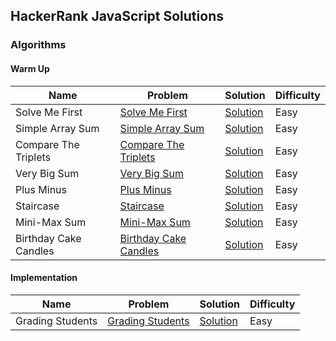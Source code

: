 ## HackerRank JavaScript Solutions

### Algorithms

#### Warm Up

| Name                  | Problem                                                                                      | Solution                                              | Difficulty |
| --------------------- | -------------------------------------------------------------------------------------------- | ----------------------------------------------------- | ---------- |
| Solve Me First        | [Solve Me First](https://www.hackerrank.com/challenges/solve-me-first/)                      | [Solution](Algorithms/warmup/solve_me_first/index.js) | Easy       |
| Simple Array Sum      | [Simple Array Sum](https://www.hackerrank.com/challenges/simple-array-sum/)                  | [Solution](Algorithms/warmup/simple_array_sum)        | Easy       |
| Compare The Triplets  | [Compare The Triplets](https://www.hackerrank.com/challenges/compare-the-triplets)           | [Solution](Algorithms/warmup/compare_the_triplets)    | Easy       |
| Very Big Sum          | [Very Big Sum](https://www.hackerrank.com/challenges/a-very-big-sum)                         | [Solution](Algorithms/warmup/very_big_sum)            | Easy       |
| Plus Minus            | [Plus Minus](https://www.hackerrank.com/challenges/plus-minus/problem)                       | [Solution](Algorithms/warmup/plus_minus)              | Easy       |
| Staircase             | [Staircase](https://www.hackerrank.com/challenges/staircase/problem)                         | [Solution](Algorithms/warmup/staircase)               | Easy       |
| Mini-Max Sum          | [Mini-Max Sum](https://www.hackerrank.com/challenges/mini-max-sum/problem)                   | [Solution](Algorithms/warmup/minimax_sum)             | Easy       |
| Birthday Cake Candles | [Birthday Cake Candles](https://www.hackerrank.com/challenges/birthday-cake-candles/problem) | [Solution](Algorithms/warmup/birthday_cake_candles)   | Easy       |

#### Implementation

| Name             | Problem                                                                   | Solution                                               | Difficulty |
| ---------------- | ------------------------------------------------------------------------- | ------------------------------------------------------ | ---------- |
| Grading Students | [Grading Students](https://www.hackerrank.com/challenges/grading/problem) | [Solution](Algorithms/Implementation/grading_students) | Easy       |
